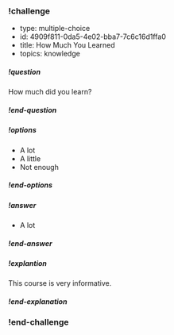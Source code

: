 <!-- >>>>>>>>>>>>>>>>>>>>>> BEGIN CHALLENGE >>>>>>>>>>>>>>>>>>>>>> -->
<!-- Replace everything in square brackets [] and remove brackets  -->

### !challenge

* type: multiple-choice
* id: 4909f811-0da5-4e02-bba7-7c6c16d1ffa0
* title: How Much You Learned
* topics: knowledge

<!-- * points: [1] (optional, the number of points for scoring as a checkpoint) -->
<!-- * topics: [python, pandas] (optional the topics for analyzing points) -->

##### !question

How much did you learn?

##### !end-question

##### !options

* A lot
* A little
* Not enough

##### !end-options

##### !answer

* A lot

##### !end-answer

##### !explantion

This course is very informative.

##### !end-explanation

<!-- other optional sections -->
<!-- !hint - !end-hint (markdown, hidden, students click to view) -->
<!-- !rubric - !end-rubric (markdown, instructors can see while scoring a checkpoint) -->
<!-- !explanation - !end-explanation (markdown, students can see after answering correctly) -->

### !end-challenge

<!-- ======================= END CHALLENGE ======================= -->
